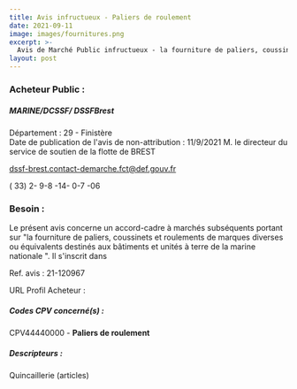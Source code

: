 ```yaml
---
title: Avis infructueux - Paliers de roulement
date: 2021-09-11
image: images/fournitures.png
excerpt: >-
  Avis de Marché Public infructueux - la fourniture de paliers, coussinets et roulements de marques diverses ou équivalents destinés aux bâtiments et unités à terre de la marine nationale.
layout: post
---
```


### Acheteur Public :
##### MARINE/DCSSF/ DSSFBrest
Département : 29 - Finistère<br/>
Date de publication de l'avis de non-attribution : 11/9/2021
M. le directeur du service de soutien de la flotte de BREST



dssf-brest.contact-demarche.fct@def.gouv.fr

( 33) 2- 9-8 -14- 0-7 -06
### Besoin :

Le présent avis concerne un accord-cadre à marchés subséquents portant sur "la fourniture de paliers, coussinets et roulements de marques diverses ou équivalents destinés aux bâtiments et unités à terre de la marine nationale ". Il s'inscrit dans

Ref. avis : 21-120967

URL Profil Acheteur : 

##### Codes CPV concerné(s) :
CPV44440000 - **Paliers de roulement** <br/>

##### Descripteurs :
Quincaillerie (articles) <br/>
